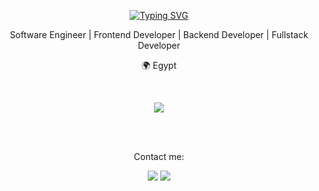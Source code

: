 <p align="center"><a href="https://git.io/typing-svg"><img src="https://readme-typing-svg.demolab.com?font=Fira+Code&duration=1500&pause=60&color=E60000&center=true&multiline=true&random=false&width=435&height=100&separator=%3C&lines=const+init+%3D+()+%3D%3E+start();%3CCompiling...%F0%9F%92%BB%3CHey+there%2C+I'm+Ahmed+Gamal." alt="Typing SVG" /></a></p>

<p align="center">Software Engineer | Frontend Developer | Backend Developer | Fullstack Developer </p>
<p align="center">🌍 Egypt </p>


<br>
<p align="center"><a href="https://skillicons.dev"><img src="https://skillicons.dev/icons?i=typescript,javascript,html,css,react,nextjs,angular,express,jquery,git,docker"/></a></p>
<br>

<br>
<p align="center">Contact me: </p>

<p align="center"><a href="https://linkedin.com/in/agamal1"><img src="https://skillicons.dev/icons?i=linkedin"/></a> <a href="mailto:ahmedjimmyx@gmail.com"><img src="https://skillicons.dev/icons?i=gmail"/></a></p>
<br>

